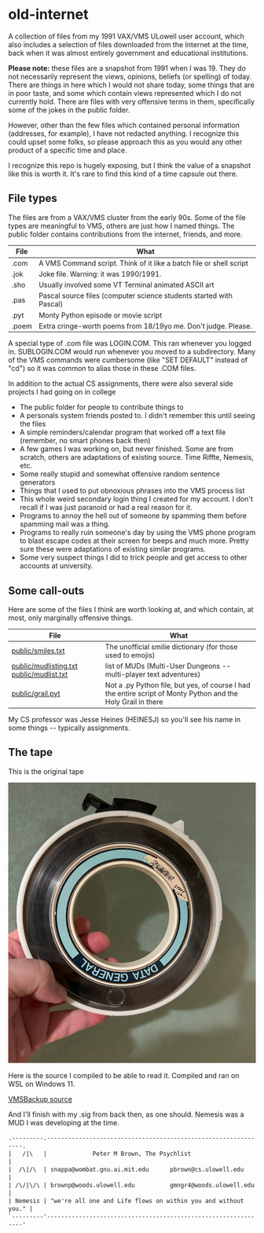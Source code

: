 # old-internet

A collection of files from my 1991 VAX/VMS ULowell user account, which also includes a selection of files downloaded from the Internet at the time, back when it was almost entirely government and educational institutions.

**Please note:** these files are a snapshot from 1991 when I was 19. They do not necessarily represent the views, opinions, beliefs (or spelling) of today. There are things in here which I would not share today, some things that are in poor taste, and some which contain views represented which I do not currently hold. There are files with very offensive terms in them, specifically some of the jokes in the public folder.

However, other than the few files which contained personal information (addresses, for example), I have not redacted anything. I recognize this could upset some folks, so please approach this as you would any other product of a specific time and place.

I recognize this repo is hugely exposing, but I think the value of a snapshot like this is worth it. It's rare to find this kind of a time capsule out there.

## File types

The files are from a VAX/VMS cluster from the early 90s. Some of the file types are meaningful to VMS, others are just how I named things. The public folder contains contributions from the internet, friends, and more.

| File | What |
| ---------------- | -------------- |
| .com | A VMS Command script. Think of it like a batch file or shell script |
| .jok | Joke file. Warning: it was 1990/1991. |
| .sho | Usually involved some VT Terminal animated ASCII art |
| .pas | Pascal source files (computer science students started with Pascal) |
| .pyt | Monty Python episode or movie script |
| .poem | Extra cringe-worth poems from 18/19yo me. Don't judge. Please. |

A special type of .com file was LOGIN.COM. This ran whenever you logged in. SUBLOGIN.COM would run whenever you moved to a subdirectory. Many of the VMS commands were cumbersome (like "SET DEFAULT" instead of "cd") so it was common to alias those in these .COM files.

In addition to the actual CS assignments, there were also several side projects I had going on in college

* The public folder for people to contribute things to
* A personals system friends posted to. I didn't remember this until seeing the files
* A simple reminders/calendar program that worked off a text file (remember, no smart phones back then)
* A few games I was working on, but never finished. Some are from scratch, others are adaptations of existing source. Time Riffte, Nemesis, etc.
* Some really stupid and somewhat offensive random sentence generators
* Things that I used to put obnoxious phrases into the VMS process list
* This whole weird secondary login thing I created for my account. I don't recall if I was just paranoid or had a real reason for it.
* Programs to annoy the hell out of someone by spamming them before spamming mail was a thing.
* Programs to really ruin someone's day by using the VMS phone program to blast escape codes at their screen for beeps and much more. Pretty sure these were adaptations of existing similar programs.
* Some very suspect things I did to trick people and get access to other accounts at university.

## Some call-outs

Here are some of the files I think are worth looking at, and which contain, at most, only marginally offensive things.

| File | What |
| ---------------- | -------------- |
| [public/smiles.txt](https://github.com/Psychlist1972/old-internet/blob/main/brownp/public/smiles.txt) | The unofficial smilie dictionary (for those used to emojis) |
| [public/mudlisting.txt](https://github.com/Psychlist1972/old-internet/blob/main/brownp/public/mudlisting.txt) [public/mudlist.txt](https://github.com/Psychlist1972/old-internet/blob/main/brownp/public/mudlist.txt) | list of MUDs (Multi-User Dungeons -- multi-player text adventures) |
| [public/grail.pyt](https://github.com/Psychlist1972/old-internet/blob/main/brownp/public/grail.pyt) | Not a .py Python file, but yes, of course I had the entire script of Monty Python and the Holy Grail in there |

My CS professor was Jesse Heines (HEINESJ) so you'll see his name in some things -- typically assignments.

## The tape

This is the original tape

![9 Track VMS Backup Tape](tape.jpg)

Here is the source I compiled to be able to read it. Compiled and ran on WSL on Windows 11.

[VMSBackup source](https://github.com/kkaempf/vmsbackup)

And I'll finish with my .sig from back then, as one should. Nemesis was a MUD I was developing at the time.

```
.---------.---------------------------------------------------------------.
|   /|\   |             Peter M Brown, The Psychlist                      |
|  /\|/\  | snappa@wombat.gnu.ai.mit.edu      pbrown@cs.ulowell.edu       |
| /\/|\/\ | brownp@woods.ulowell.edu          gmngr4@woods.ulowell.edu    |
| Nemesis | "we're all one and Life flows on within you and without you." |
`---------'---------------------------------------------------------------'
```
